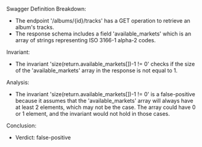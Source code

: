 Swagger Definition Breakdown:
- The endpoint '/albums/{id}/tracks' has a GET operation to retrieve an album's tracks.
- The response schema includes a field 'available_markets' which is an array of strings representing ISO 3166-1 alpha-2 codes.

Invariant:
- The invariant 'size(return.available_markets[])-1 != 0' checks if the size of the 'available_markets' array in the response is not equal to 1.

Analysis:
- The invariant 'size(return.available_markets[])-1 != 0' is a false-positive because it assumes that the 'available_markets' array will always have at least 2 elements, which may not be the case. The array could have 0 or 1 element, and the invariant would not hold in those cases.

Conclusion:
- Verdict: false-positive
